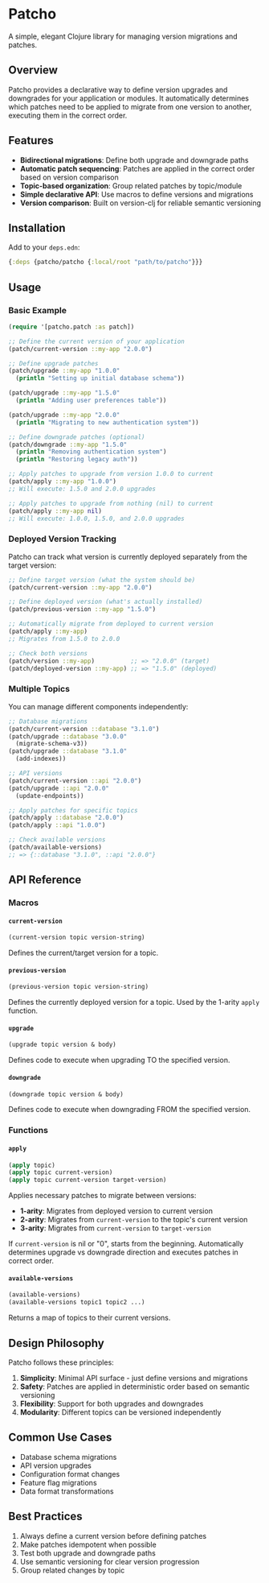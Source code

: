 # Patcho

A simple, elegant Clojure library for managing version migrations and patches.

## Overview

Patcho provides a declarative way to define version upgrades and downgrades for your application or modules. It automatically determines which patches need to be applied to migrate from one version to another, executing them in the correct order.

## Features

- **Bidirectional migrations**: Define both upgrade and downgrade paths
- **Automatic patch sequencing**: Patches are applied in the correct order based on version comparison
- **Topic-based organization**: Group related patches by topic/module
- **Simple declarative API**: Use macros to define versions and migrations
- **Version comparison**: Built on version-clj for reliable semantic versioning

## Installation

Add to your `deps.edn`:

```clojure
{:deps {patcho/patcho {:local/root "path/to/patcho"}}}
```

## Usage

### Basic Example

```clojure
(require '[patcho.patch :as patch])

;; Define the current version of your application
(patch/current-version ::my-app "2.0.0")

;; Define upgrade patches
(patch/upgrade ::my-app "1.0.0"
  (println "Setting up initial database schema"))

(patch/upgrade ::my-app "1.5.0"
  (println "Adding user preferences table"))

(patch/upgrade ::my-app "2.0.0"
  (println "Migrating to new authentication system"))

;; Define downgrade patches (optional)
(patch/downgrade ::my-app "1.5.0"
  (println "Removing authentication system")
  (println "Restoring legacy auth"))

;; Apply patches to upgrade from version 1.0.0 to current
(patch/apply ::my-app "1.0.0")
;; Will execute: 1.5.0 and 2.0.0 upgrades

;; Apply patches to upgrade from nothing (nil) to current
(patch/apply ::my-app nil)
;; Will execute: 1.0.0, 1.5.0, and 2.0.0 upgrades
```

### Deployed Version Tracking

Patcho can track what version is currently deployed separately from the target version:

```clojure
;; Define target version (what the system should be)
(patch/current-version ::my-app "2.0.0")

;; Define deployed version (what's actually installed)
(patch/previous-version ::my-app "1.5.0")

;; Automatically migrate from deployed to current version
(patch/apply ::my-app)
;; Migrates from 1.5.0 to 2.0.0

;; Check both versions
(patch/version ::my-app)          ;; => "2.0.0" (target)
(patch/deployed-version ::my-app) ;; => "1.5.0" (deployed)
```

### Multiple Topics

You can manage different components independently:

```clojure
;; Database migrations
(patch/current-version ::database "3.1.0")
(patch/upgrade ::database "3.0.0" 
  (migrate-schema-v3))
(patch/upgrade ::database "3.1.0" 
  (add-indexes))

;; API versions
(patch/current-version ::api "2.0.0")
(patch/upgrade ::api "2.0.0" 
  (update-endpoints))

;; Apply patches for specific topics
(patch/apply ::database "2.0.0")
(patch/apply ::api "1.0.0")

;; Check available versions
(patch/available-versions)
;; => {::database "3.1.0", ::api "2.0.0"}
```

## API Reference

### Macros

#### `current-version`
```clojure
(current-version topic version-string)
```
Defines the current/target version for a topic.

#### `previous-version`
```clojure
(previous-version topic version-string)
```
Defines the currently deployed version for a topic. Used by the 1-arity `apply` function.

#### `upgrade`
```clojure
(upgrade topic version & body)
```
Defines code to execute when upgrading TO the specified version.

#### `downgrade`
```clojure
(downgrade topic version & body)
```
Defines code to execute when downgrading FROM the specified version.

### Functions

#### `apply`
```clojure
(apply topic)
(apply topic current-version)
(apply topic current-version target-version)
```
Applies necessary patches to migrate between versions:

- **1-arity**: Migrates from deployed version to current version
- **2-arity**: Migrates from `current-version` to the topic's current version  
- **3-arity**: Migrates from `current-version` to `target-version`

If `current-version` is nil or "0", starts from the beginning. Automatically determines upgrade vs downgrade direction and executes patches in correct order.

#### `available-versions`
```clojure
(available-versions)
(available-versions topic1 topic2 ...)
```
Returns a map of topics to their current versions.

## Design Philosophy

Patcho follows these principles:

1. **Simplicity**: Minimal API surface - just define versions and migrations
2. **Safety**: Patches are applied in deterministic order based on semantic versioning
3. **Flexibility**: Support for both upgrades and downgrades
4. **Modularity**: Different topics can be versioned independently

## Common Use Cases

- Database schema migrations
- API version upgrades
- Configuration format changes
- Feature flag migrations
- Data format transformations

## Best Practices

1. Always define a current version before defining patches
2. Make patches idempotent when possible
3. Test both upgrade and downgrade paths
4. Use semantic versioning for clear version progression
5. Group related changes by topic
